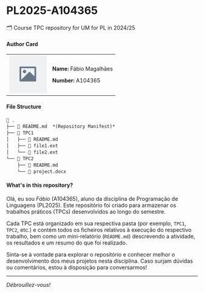 # PL2025-A104365
🗂️ Course TPC repository for UM for PL in 2024/25

#### Author Card
<table>
  <tr>
    <td>
      <img src="/assets/image-placeholder.svg" alt="Profile Picture" width="100px" />
    </td>
    <td style="text-align: left;">
      <p><strong>Name:</strong> Fábio Magalhães</p>
      <p><strong>Number:</strong> A104365</p>
    </td>
  </tr>
</table>

#### File Structure
```md
📁 .
├── 📄 README.md  *(Repository Manifest)*
├── 📁 TPC1
│   ├── 📄 README.md
│   ├── 📄 file1.ext
│   └── 📄 file2.ext
└── 📁 TPC2
    ├── 📄 README.md
    └── 📄 project.docx
```

#### What's in this repository?

Olá, eu sou *Fábio* (A104365), aluno da disciplina de Programação de Linguagens (PL2025). Este repositório foi criado para armazenar os trabalhos práticos (TPCs) desenvolvidos ao longo do semestre.

Cada TPC está organizado em sua respectiva pasta (por exemplo, `TPC1`, `TPC2`, etc.) e contém todos os ficheiros relativos à execução do respectivo trabalho, bem como um mini-relatório (`README.md`) descrevendo a atividade, os resultados e um resumo do que foi realizado.

Sinta-se à vontade para explorar o repositório e conhecer melhor o desenvolvimento dos meus projetos nesta disciplina. Caso surjam dúvidas ou comentários, estou à disposição para conversarmos!

---

*Débrouillez-vous!*
